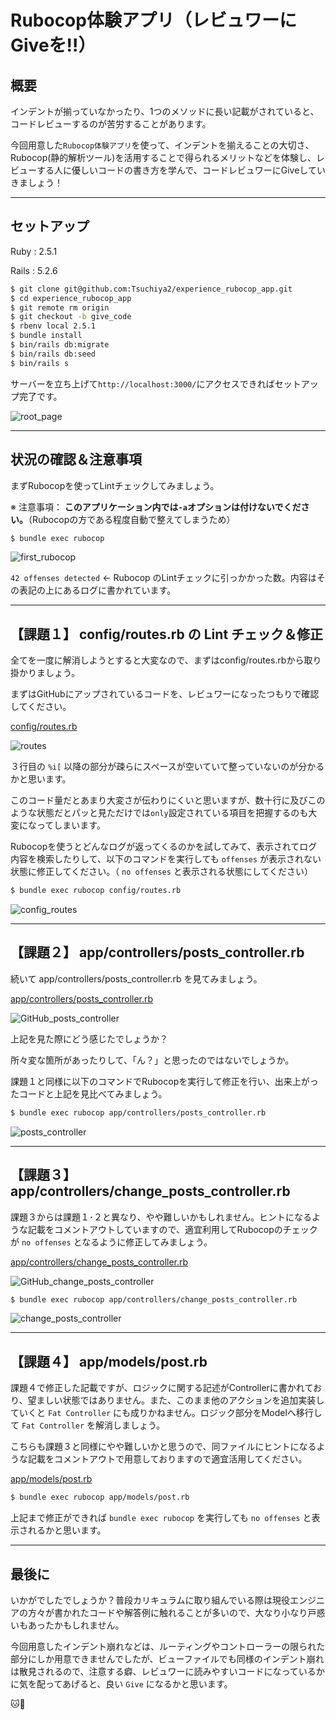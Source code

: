 # Rubocop体験アプリ（レビュワーにGiveを!!）

## 概要

インデントが揃っていなかったり、1つのメソッドに長い記載がされていると、コードレビューするのが苦労することがあります。


今回用意した`Rubocop体験アプリ`を使って、インデントを揃えることの大切さ、Rubocop(静的解析ツール)を活用することで得られるメリットなどを体験し、レビューする人に優しいコードの書き方を学んで、コードレビュワーにGiveしていきましょう！

---

## セットアップ

Ruby : 2.5.1

Rails : 5.2.6

```bash
$ git clone git@github.com:Tsuchiya2/experience_rubocop_app.git
$ cd experience_rubocop_app
$ git remote rm origin
$ git checkout -b give_code
$ rbenv local 2.5.1
$ bundle install
$ bin/rails db:migrate
$ bin/rails db:seed
$ bin/rails s
```

サーバーを立ち上げて`http://localhost:3000/`にアクセスできればセットアップ完了です。

![root_page](/public/readme_images/root_page.jpg)

---

## 状況の確認＆注意事項

まずRubocopを使ってLintチェックしてみましょう。

※ 注意事項： **このアプリケーション内では`-a`オプションは付けないでください。**（Rubocopの方である程度自動で整えてしまうため）

```bash
$ bundle exec rubocop
```
![first_rubocop](/public/readme_images/first_rubocop.jpg)

`42 offenses detected` ← Rubocop のLintチェックに引っかかった数。内容はその表記の上にあるログに書かれています。

---

## 【課題１】 config/routes.rb の Lint チェック＆修正

全てを一度に解消しようとすると大変なので、まずはconfig/routes.rbから取り掛かりましょう。

まずはGitHubにアップされているコードを、レビュワーになったつもりで確認してください。

[config/routes.rb](https://github.com/Tsuchiya2/experience_rubocop_app/blob/main/config/routes.rb)

![routes](/public/readme_images/github-routes.jpg)

３行目の `%i[` 以降の部分が疎らにスペースが空いていて整っていないのが分かるかと思います。

このコード量だとあまり大変さが伝わりにくいと思いますが、数十行に及びこのような状態だとパッと見ただけでは`only`設定されている項目を把握するのも大変になってしまいます。

Rubocopを使うとどんなログが返ってくるのかを試してみて、表示されてログ内容を検索したりして、以下のコマンドを実行しても `offenses` が表示されない状態に修正してください。（ `no offenses` と表示される状態にしてください）

```bash
$ bundle exec rubocop config/routes.rb
```

![config_routes](/public/readme_images/config_routes.jpg)

---

## 【課題２】 app/controllers/posts_controller.rb

続いて app/controllers/posts_controller.rb を見てみましょう。

[app/controllers/posts_controller.rb](https://github.com/Tsuchiya2/experience_rubocop_app/blob/main/app/controllers/posts_controller.rb)

![GitHub_posts_controller](/public/readme_images/github-posts_controller.jpg)

上記を見た際にどう感じたでしょうか？

所々変な箇所があったりして、「ん？」と思ったのではないでしょうか。

課題１と同様に以下のコマンドでRubocopを実行して修正を行い、出来上がったコードと上記を見比べてみましょう。

```bash
$ bundle exec rubocop app/controllers/posts_controller.rb
```

![posts_controller](/public/readme_images/posts_controller.jpg)

---

## 【課題３】 app/controllers/change_posts_controller.rb

課題３からは課題１･２と異なり、やや難しいかもしれません。ヒントになるような記載をコメントアウトしていますので、適宜利用してRubocopのチェックが `no offenses` となるように修正してみましょう。

[app/controllers/change_posts_controller.rb](https://github.com/Tsuchiya2/experience_rubocop_app/blob/main/app/controllers/change_posts_controller.rb)

![GitHub_change_posts_controller](/public/readme_images/github-change_posts_controller.jpg)

```bash
$ bundle exec rubocop app/controllers/change_posts_controller.rb
```

![change_posts_controller](/public/readme_images/change_posts_controller.jpg)

---

## 【課題４】 app/models/post.rb

課題４で修正した記載ですが、ロジックに関する記述がControllerに書かれており、望ましい状態ではありません。また、このまま他のアクションを追加実装していくと `Fat Controller` にも成りかねません。ロジック部分をModelへ移行して `Fat Controller` を解消しましょう。

こちらも課題３と同様にやや難しいかと思うので、同ファイルにヒントになるような記載をコメントアウトで用意しておりますので適宜活用してください。

[app/models/post.rb](https://github.com/Tsuchiya2/experience_rubocop_app/blob/main/app/models/post.rb)

```bash
$ bundle exec rubocop app/models/post.rb
```

上記まで修正ができれば `bundle exec rubocop` を実行しても `no offenses` と表示されるかと思います。

---

## 最後に

いかがでしたでしょうか？普段カリキュラムに取り組んでいる際は現役エンジニアの方々が書かれたコードや解答例に触れることが多いので、大なり小なり戸惑いもあったかもしれません。

今回用意したインデント崩れなどは、ルーティングやコントローラーの限られた部分にしか用意できませんでしたが、ビューファイルでも同様のインデント崩れは散見されるので、注意する癖、レビュワーに読みやすいコードになっているかに気を配ってあげると、良い `Give` になるかと思います。


🐱🐾
